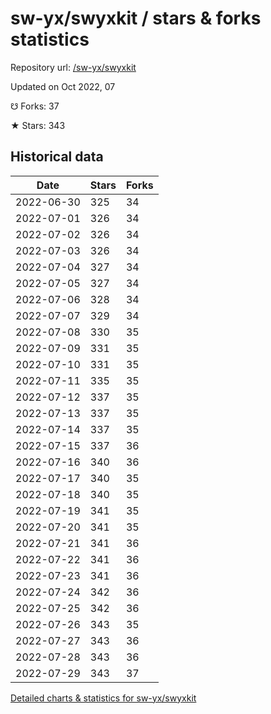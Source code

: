 # sw-yx/swyxkit / stars & forks statistics

Repository url: [/sw-yx/swyxkit](https://github.com/sw-yx/swyxkit)

Updated on Oct 2022, 07

☋ Forks: 37

★ Stars: 343

## Historical data
| Date | Stars | Forks |
|------|-------|-------|
| 2022-06-30 | 325 | 34 | 
| 2022-07-01 | 326 | 34 | 
| 2022-07-02 | 326 | 34 | 
| 2022-07-03 | 326 | 34 | 
| 2022-07-04 | 327 | 34 | 
| 2022-07-05 | 327 | 34 | 
| 2022-07-06 | 328 | 34 | 
| 2022-07-07 | 329 | 34 | 
| 2022-07-08 | 330 | 35 | 
| 2022-07-09 | 331 | 35 | 
| 2022-07-10 | 331 | 35 | 
| 2022-07-11 | 335 | 35 | 
| 2022-07-12 | 337 | 35 | 
| 2022-07-13 | 337 | 35 | 
| 2022-07-14 | 337 | 35 | 
| 2022-07-15 | 337 | 36 | 
| 2022-07-16 | 340 | 36 | 
| 2022-07-17 | 340 | 35 | 
| 2022-07-18 | 340 | 35 | 
| 2022-07-19 | 341 | 35 | 
| 2022-07-20 | 341 | 35 | 
| 2022-07-21 | 341 | 36 | 
| 2022-07-22 | 341 | 36 | 
| 2022-07-23 | 341 | 36 | 
| 2022-07-24 | 342 | 36 | 
| 2022-07-25 | 342 | 36 | 
| 2022-07-26 | 343 | 35 | 
| 2022-07-27 | 343 | 36 | 
| 2022-07-28 | 343 | 36 | 
| 2022-07-29 | 343 | 37 | 


[Detailed charts & statistics for sw-yx/swyxkit](https://reviewgithub.com/rep/sw-yx/swyxkit)
